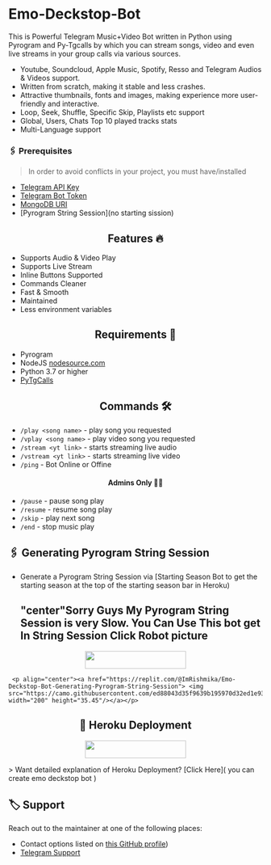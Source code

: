 # Emo-Deckstop-Bot
This is Powerful Telegram Music+Video Bot written in Python using Pyrogram and Py-Tgcalls by which you can stream songs, video and even live streams in your group calls via various sources.

* Youtube, Soundcloud, Apple Music, Spotify, Resso and Telegram Audios & Videos support.
* Written from scratch, making it stable and less crashes.
* Attractive thumbnails, fonts and images,  making experience more user-friendly and interactive.
* Loop, Seek, Shuffle, Specific Skip, Playlists etc support
* Global, Users, Chats Top 10 played tracks stats
* Multi-Language support

### 🖇 Prerequisites

> In order to avoid conflicts in your project, you must have/installed

- [Telegram API Key](https://my.telegram.org)
- [Telegram Bot Token](https://t.me/botfather)
- [MongoDB URI](https://mongodb.com)
- [Pyrogram String Session](no starting sission)

<h2 align="center"> Features 🔥 </h2> 
<ul>
    <li>Supports Audio & Video Play</li>
    <li>Supports Live Stream</li>
    <li>Inline Buttons Supported</li>
    <li>Commands Cleaner</li>
    <li>Fast & Smooth</li>
    <li>Maintained</li>
    <li>Less environment variables</li>
</ul>

<h2 align="center"> Requirements 📝 </h2>

- Pyrogram
- NodeJS [nodesource.com](https://nodesource.com/)
- Python 3.7 or higher
- [PyTgCalls](https://github.com/pytgcalls/pytgcalls)

<h2 align="center"> Commands 🛠 </h2>

- `/play <song name>` - play song you requested
- `/vplay <song name>` - play video song you requested
- `/stream <yt link>` - starts streaming live audio
- `/vstream <yt link>` - starts streaming live video
- `/ping` - Bot Online or Offine

<h4 align="center"> Admins Only 👷‍♂️ </h4>

- `/pause` - pause song play
- `/resume` - resume song play
- `/skip` - play next song
- `/end` - stop music play


## 🖇 Generating Pyrogram String Session

- Generate a Pyrogram String Session via [Starting Season Bot to get the starting season at the top of the starting season bar in Heroku)
<br><h2>"center"Sorry Guys My Pyrogram String Session is very Slow. You Can Use This bot get In String Session Click Robot picture
 
<p align="center"><a href="https://t.me/StringFatherBot"> <img src="https://telegra.ph/file/f1cee46fa36d5684030b6.jpg" width="200" height="35.45"/></a></p>
    
     <p align="center"><a href="https://replit.com/@ImRishmika/Emo-Deckstop-Bot-Generating-Pyrogram-String-Session"> <img src="https://camo.githubusercontent.com/ed88043d35f9639b195970d32ed1e93f5bd1445ae55bc8f0bf27f3b5574cf4e9/68747470733a2f2f7265706c69742e636f6d2f62616467652f6769746875622f5465616d556c74726f69642f556c74726f6964" width="200" height="35.45"/></a></p>


<h2 align="center">  🚀 Heroku Deployment </h2>
<p align="center"><a href="https://dashboard.heroku.com/new?template=https%3A%2F%2Fgithub.com%2FRishBropromax%2FEmo-Deckstop-Bot"> <img src="https://img.shields.io/badge/Deploy%20To%20Heroku-black?style=for-the-badge&logo=heroku" width="200" height="35.45"/></a></p>
> Want detailed explanation of Heroku Deployment? [Click Here]( you can create emo deckstop bot )
  
  ## 🏷 Support

Reach out to the maintainer at one of the following places:

- Contact options listed on [this GitHub profile](https://github.com/RishBropromax/Emo-Deckstop-Bot))
- [Telegram Support](https://t.me/Emo_Bot_Support)
  
 
